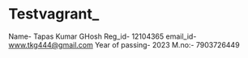 # Testvagrant_
Name- Tapas Kumar GHosh
Reg_id- 12104365
email_id- www.tkg444@gmail.com
Year of passing- 2023
M.no:- 7903726449
